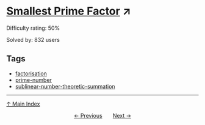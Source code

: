 # [Smallest Prime Factor](https://projecteuler.net/problem=521) ↗️

Difficulty rating: 50%

Solved by: 832 users
## Tags

- [factorisation](../tags/factorisation.md)
- [prime-number](../tags/prime-number.md)
- [sublinear-number-theoretic-summation](../tags/sublinear-number-theoretic-summation.md)



---

[↑ Main Index](../README.md)


<div align=center><a href='520.md'>← Previous</a> &nbsp;&nbsp; &nbsp;&nbsp;  <a href='522.md'>Next →</a></div>
